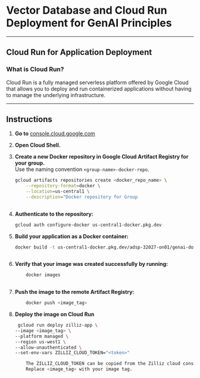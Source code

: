 # Vector Database and Cloud Run Deployment for GenAI Principles
---
## Cloud Run for Application Deployment

### What is Cloud Run?

Cloud Run is a fully managed serverless platform offered by Google Cloud that allows you to deploy and run containerized applications without having to manage the underlying infrastructure.

---

## Instructions

1. **Go to** [console.cloud.google.com](https://console.cloud.google.com)

2. **Open Cloud Shell.**

3. **Create a new Docker repository in Google Cloud Artifact Registry for your group.**  
   Use the naming convention `<group-name>-docker-repo`.

   ```bash
   gcloud artifacts repositories create <docker_repo_name> \
       --repository-format=docker \
       --location=us-central1 \
       --description="Docker repository for Group
       
4. **Authenticate to the repository:**
   ```bash
   gcloud auth configure-docker us-central1-docker.pkg.dev

5. **Build your application as a Docker container:**

   ```bash
   docker build -t us-central1-docker.pkg.dev/adsp-32027-on01/genai-docker-repo/zilliz-app:latest
  
6. **Verify that your image was created successfully by running:**
    ```bash
        docker images
        
7. **Push the image to the remote Artifact Registry:**
    ```bash 
        docker push <image_tag>

8. **Deploy the image on Cloud Run**
    ```bash
     gcloud run deploy zilliz-app \
    --image <image_tag> \
    --platform managed \
    --region us-west1 \
    --allow-unauthenticated \
    --set-env-vars ZILLIZ_CLOUD_TOKEN="<token>"
    
    	The ZILLIZ_CLOUD_TOKEN can be copied from the Zilliz cloud console.
    	Replace <image_tag> with your image tag.
